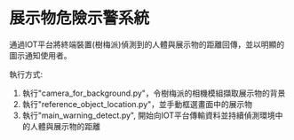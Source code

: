 # 展示物危險示警系統

通過IOT平台將終端裝置(樹梅派)偵測到的人體與展示物的距離回傳，並以明顯的圖示通知使用者。

執行方式:
1. 執行"camera_for_background.py"，令樹梅派的相機模組擷取展示物的背景
2. 執行"reference_object_location.py"，並手動框選畫面中的展示物
3. 執行"main_warning_detect.py", 開始向IOT平台傳輸資料並持續偵測環境中的人體與展示物的距離
